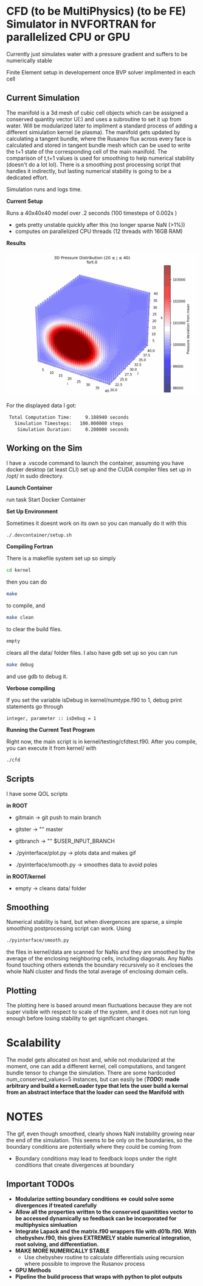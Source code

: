 # CFD (to be MultiPhysics) (to be FE) Simulator in NVFORTRAN for parallelized CPU or GPU
Currently just simulates water with a pressure gradient and suffers to be numerically stable

Finite Element setup in developement once BVP solver implimented in each cell

## Current Simulation
The manifold is a 3d mesh of cubic cell objects which can be assigned a conserved quantity vector U(:) and uses a subroutine to set it up from water. Will be modularized later to impliment a standard process of adding a different simiulation kernel (ie plasma). The manifold gets updated by calculating a tangent bundle, where the Rusanov flux across every face is calculated and stored in tangent bundle mesh which can be used to write the t+1 state of the corresponding cell of the main manifold. The comparison of t,t+1 values is used for smoothing to help numerical stability (doesn't do a lot lol). There is a smoothing post processing script that handles it indirectly, but lasting numerical stability is going to be a dedicated effort. 

Simulation runs and logs time.

**Current Setup**

Runs a 40x40x40 model over .2 seconds (100 timesteps of 0.002s ) 
* gets pretty unstable quickly after this (no longer sparse NaN (>1%))
* computes on parallelized CPU threads (12 threads with 16GB RAM)

**Results**

![Demo](plots/pressure_evolution.gif)

For the displayed data I got:
```
 Total Computation Time:     9.188940 seconds
   Simulation Timesteps:   100.000000 steps
    Simulation Duration:     0.200000 seconds
```

## Working on the Sim

I have a .vscode command to launch the container, assuming you have docker desktop (at least CLI) set up and the CUDA compiler files set up in /opt/ in sudo directory. 

**Launch Container**

run task Start Docker Container

**Set Up Environment**

Sometimes it doesnt work on its own so you can manually do it with this
```bash
./.devcontainer/setup.sh
```

**Compiling Fortran**

There is a makefile system set up so simply 
```bash
cd kernel
```
then you can do 
```bash
make
```
to compile, and 
```bash
make clean
```
to clear the build files. 
```bash
empty
```
clears all the data/ folder files. I also have gdb set up so you can run 
```bash
make debug
```
and use gdb to debug it. 

**Verbose compiling**

If you set the variable isDebug in kernel/numtype.f90 to 1, debug print statements go through
```
integer, parameter :: isDebug = 1
```

**Running the Current Test Program**

Right now, the main script is in kernel/testing/cfdtest.f90. After you compile, you can execute it from kernel/ with 
```bash
./cfd
```


## Scripts 
I have some QOL scripts

__in ROOT__

* gitmain   -> git push to main branch
* gitster   -> "" master
* gitbranch -> "" $USER_INPUT_BRANCH

* ./pyinterface/plot.py   -> plots data and makes gif
* ./pyinterface/smooth.py -> smoothes data to avoid poles


__in ROOT/kernel__

* empty -> cleans data/ folder

## Smoothing
Numerical stability is hard, but when divergences are sparse, a simple smoothing postprocessing script can work. Using
```bash
./pyinterface/smooth.py
```
the files in kernel/data are scanned for NaNs and they are smoothed by the average of the enclosing neighboring cells, including diagonals. Any NaNs found touching others extends the boundary recursively so it encloses the whole NaN cluster and finds the total average of enclosing domain cells.

## Plotting
The plotting here is based around mean fluctuations because they are not super visible with respect to scale of the system, and it does not run long enough before losing stability to get significant changes. 


# Scalability
The model gets allocated on host and, while not modularized at the moment, one can add a different kernel, cell computations, and tangent bundle tensor to change the simulation. There are some hardcoded num_conserved_values=5 instances, but can easily be (***TODO***) **made arbitrary and build a kernelLoader type that lets the user build a kernal from an abstract interface that the loader can seed the Manifold with**

# NOTES
The gif, even though smoothed, clearly shows NaN instability growing near the end of the simulation. This seems to be only on the boundaries, so the boundary conditions are potentially where they could be coming from
* Boundary conditions may lead to feedback loops under the right conditions that create divergences at boundary

## Important TODOs

* **Modularize setting boundary conditions <=> could solve some divergences if treated carefully**
* **Allow all the properties written to the conserved quanitities vector to be accessed dynamically so feedback can be incorporated for multiphysics simluation**
* **Integrate Lapack and the matrix.f90 wrappers file with d01b.f90. With chebyshev.f90, this gives EXTREMELY stable numerical integration, root solving, and differentiation.**
* **MAKE MORE NUMERICALLY STABLE**
    * Use chebyshev routine to calculate differentials using recursion where possible to improve the Rusanov process
* **GPU Methods**
* **Pipeline the build process that wraps with python to plot outputs**


